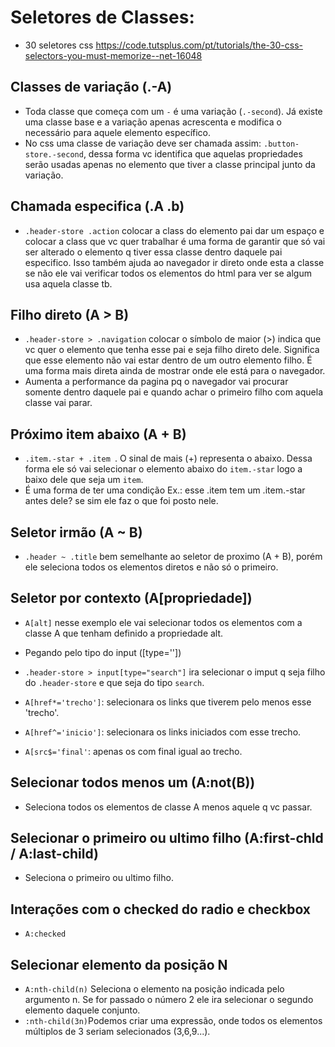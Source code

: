 # Seletores de Classes:
  - 30 seletores css
  https://code.tutsplus.com/pt/tutorials/the-30-css-selectors-you-must-memorize--net-16048

  ## Classes de variação (.-A)
  - Toda classe que começa com um `-` é uma variação (`.-second`). Já existe uma classe base e a variação apenas acrescenta e modifica o necessário para aquele elemento específico.
  - No css uma classe de variação deve ser chamada assim: `.button-store.-second`, dessa forma vc identifica que aquelas propriedades serão usadas apenas no elemento que tiver a classe principal junto da variação.

  ## Chamada especifica (.A .b)
  - `.header-store .action` colocar a class do elemento pai dar um espaço e colocar a class que vc quer trabalhar é uma forma de garantir que só vai ser alterado o elemento q tiver essa classe dentro daquele pai especifico. Isso também ajuda ao navegador ir direto onde esta a classe se não ele vai verificar todos os elementos do html para ver se algum usa aquela classe tb.

  ## Filho direto (A > B)
  - `.header-store > .navigation` colocar o símbolo de maior (>) indica que vc quer o elemento que tenha esse pai e seja filho direto dele. Significa que esse elemento não vai estar dentro de um outro elemento filho. É uma forma mais direta ainda de mostrar onde ele está para o navegador.
  - Aumenta a performance da pagina pq o navegador vai procurar somente dentro daquele pai e quando achar o primeiro filho com aquela classe vai parar.

  ## Próximo item abaixo (A + B)
  - `.item.-star + .item `. O sinal de mais (+) representa o abaixo. Dessa forma ele só vai selecionar o elemento abaixo do `item.-star` logo a baixo dele que seja um `item`.
  - É uma forma de ter uma condição
  Ex.: esse .item tem um .item.-star antes dele? se sim ele faz o que foi posto nele.

  ## Seletor irmão (A ~ B)
  - `.header ~ .title` bem semelhante ao seletor de proximo (A + B), porém ele seleciona todos os elementos diretos e não só o primeiro.


  ## Seletor por contexto (A[propriedade])
  - `A[alt]` nesse exemplo ele vai selecionar todos os elementos com a classe A que tenham definido a propriedade alt.

  - Pegando pelo tipo do input ([type=''])
  - `.header-store > input[type="search"]` ira selecionar o imput q seja filho do `.header-store` e que seja do tipo `search`.

  - `A[href*='trecho']`: selecionara os links que tiverem pelo menos esse 'trecho'.
  - `A[href^='inicio']`: selecionara os links iniciados com esse trecho.
  - `A[src$='final'`: apenas os com final igual ao trecho.

  ## Selecionar todos menos um (A:not(B))
  - Seleciona todos os elementos de classe A menos aquele q vc passar.

  ## Selecionar o primeiro ou ultimo filho (A:first-chld / A:last-child)
  - Seleciona o primeiro ou ultimo filho.

  ## Interações com o checked do radio e checkbox
  - `A:checked`

  ## Selecionar elemento da posição N
  - `A:nth-child(n)` Seleciona o elemento na posição indicada pelo argumento n. Se for passado o número 2 ele ira selecionar o segundo elemento daquele conjunto.
  - `:nth-child(3n)`Podemos criar uma expressão, onde todos os elementos múltiplos de 3 seriam selecionados (3,6,9...).